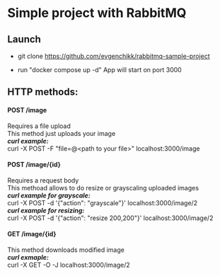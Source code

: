 # Simple project with RabbitMQ

## Launch
- git clone https://github.com/evgenchikk/rabbitmq-sample-project

- run "docker compose up -d"
App will start on port 3000

## HTTP methods:
#### POST /image
Requires a file upload<br>
This method just uploads your image<br>
___curl example:___<br>
curl -X POST -F "file=@\<path to your file\>" localhost:3000/image

#### POST /image/{id}
Requires a request body<br>
This methoad allows to do resize or grayscaling uploaded images<br>
___curl example for grayscale:___<br>
curl -X POST -d '{"action": "grayscale"}' localhost:3000/image/2<br>
___curl example for resizing:___<br>
curl -X POST -d '{"action": "resize 200,200"}' localhost:3000/image/2<br>

#### GET /image/{id}
This method downloads modified image<br>
___curl exmaple:___<br>
curl -X GET -O -J localhost:3000/image/2
